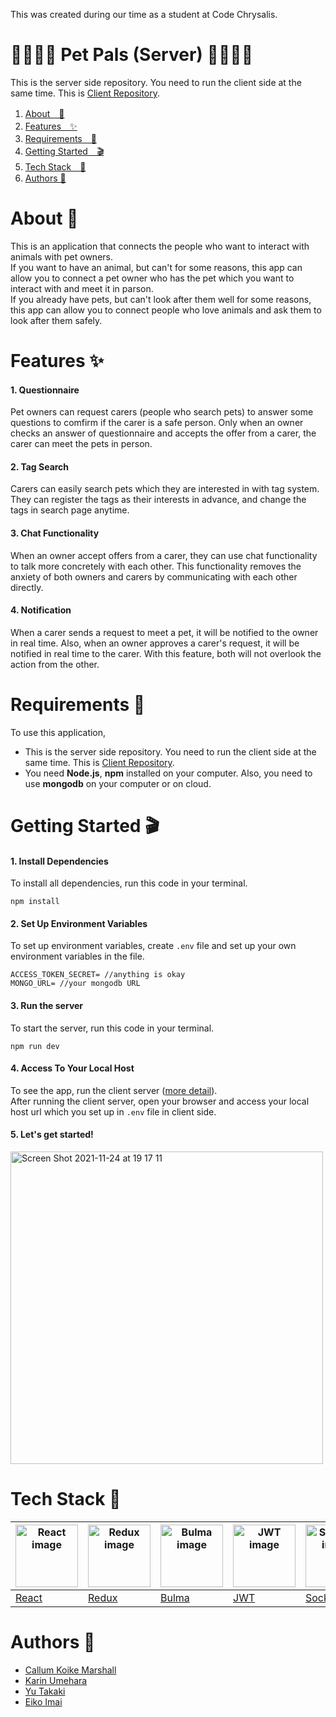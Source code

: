 This was created during our time as a student at Code Chrysalis.
# 🐶🐢🐱🐰 Pet Pals (Server) 🦜🐷🐭🦦
This is the server side repository. You need to run the client side at the same time. This is [Client Repository](https://github.com/Team-Freshly-Washed-Turtles/pet-client).

1. [About　💁](#about-)
2. [Features　✨](#features-)
3. [Requirements　🙏](#requirements-)
4. [Getting Started　🎬](#getting-started-)
5. [Tech Stack　🤖](#tech-stack-)
6. [Authors 📝](#authors-)

# About 💁
This is an application that connects the people who want to interact with animals with pet owners.  
If you want to have an animal, but can't for some reasons, this app can allow you to connect a pet owner who has the pet which you want to interact with and meet it in parson.  
If you already have pets, but can't look after them well for some reasons, this app can allow you to connect people who love animals and ask them to look after them safely.
# Features ✨
#### 1. Questionnaire
Pet owners can request carers (people who search pets) to answer some questions to comfirm if the carer is a safe person. Only when an owner checks an answer of questionnaire and accepts the offer from a carer, the carer can meet the pets in person.
#### 2. Tag Search
Carers can easily search pets which they are interested in with tag system. They can register the tags as their interests in advance, and change the tags in search page anytime.
#### 3. Chat Functionality
When an owner accept offers from a carer, they can use chat functionality to talk more concretely with each other. This functionality removes the anxiety of both owners and carers by communicating with each other directly.
#### 4. Notification
When a carer sends a request to meet a pet, it will be notified to the owner in real time. Also, when an owner approves a carer's request, it will be notified in real time to the carer. With this feature, both will not overlook the action from the other.
# Requirements 🙏
To use this application, 
* This is the server side repository. You need to run the client side at the same time. This is [Client Repository](https://github.com/Team-Freshly-Washed-Turtles/pet-client).
* You need **Node.js**, **npm** installed on your computer. Also, you need to use **mongodb** on your computer or on cloud.
# Getting Started 🎬
#### 1. Install Dependencies
To install all dependencies, run this code in your terminal.
```
npm install
```
#### 2. Set Up Environment Variables
To set up environment variables, create ```.env``` file and set up your own environment variables in the file.
```
ACCESS_TOKEN_SECRET= //anything is okay
MONGO_URL= //your mongodb URL
```
#### 3. Run the server  
To start the server, run this code in your terminal.
```
npm run dev
```
#### 4. Access To Your Local Host
To see the app, run the client server ([more detail](https://github.com/Team-Freshly-Washed-Turtles/pet-client)).  
After running the client server, open your browser and access your local host url which you set up in ```.env``` file in client side.
#### 5. Let's get started!
<img width="500" alt="Screen Shot 2021-11-24 at 19 17 11" src="https://user-images.githubusercontent.com/83794734/143219860-ee33732a-67ce-4038-8d9d-40a292b4e1ab.png"> 

# Tech Stack 🤖  
|<img src="https://user-images.githubusercontent.com/83794734/143388086-2f543482-4c32-4d1b-9c10-00ea95769c8c.png" alt="React image" width="100">|<img src="https://user-images.githubusercontent.com/83794734/143385316-257a292f-799f-493e-967e-d721a2771734.png" alt="Redux image" width="100">|<img src="https://user-images.githubusercontent.com/83794734/143388023-1728a310-6365-4572-8dd3-8b3e29b7c99e.png" alt="Bulma image" width="100">|<img src="https://user-images.githubusercontent.com/83794734/143388046-8e246ed1-c551-4729-ba5c-97ba3fdc4e02.png" alt="JWT image" width="100">|<img src="https://user-images.githubusercontent.com/83794734/143386343-31b0b2a3-1211-4b7e-9533-bfc3f9d388a4.png" alt="Socket.io image" width="100">|
|---|---|---|---|---|
|[React](https://reactjs.org/)|[Redux](https://redux-toolkit.js.org/)|[Bulma](https://bulma.io/)|[JWT](https://jwt.io/)|[Socket.io](https://socket.io/)|
# Authors 📝  
- [Callum Koike Marshall](https://github.com/marsc0388)
- [Karin Umehara](https://github.com/karin0216)
- [Yu Takaki](https://github.com/YuTakaki)
- [Eiko Imai](https://github.com/eiko0705)
